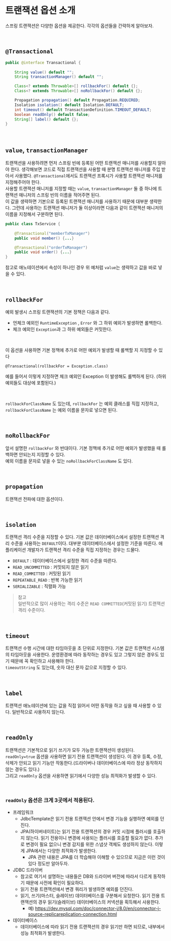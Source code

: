 # 트랜잭션 옵션 소개
스프링 트랜잭션은 다양한 옵션을 제공한다. 각각의 옵션들을 간략하게 알아보자.

<br>

## ```@Transactional```
```java
public @interface Transactional {
    
    String value() default "";
    String transactionManager() default "";

    Class<? extends Throwable>[] rollbackFor() default {};
    Class<? extends Throwable>[] noRollbackFor() default {};

    Propagation propagation() default Propagation.REQUIRED;
    Isolation isolation() default Isolation.DEFAULT;
    int timeout() default TransactionDefinition.TIMEOUT_DEFAULT;
    boolean readOnly() default false;
    String[] label() default {};
}
```

<br>

## ```value```, ```transactionManager```
트랜잭션을 사용하려면 먼저 스프링 빈에 등록된 어떤 트랜잭션 매니저를 사용할지 알아야 한다.
생각해보면 코드로 직접 트랜잭션을 사용할 때 분명 트랜잭션 매니저를 주입 받아서 사용했다.
```@Transactional```에서도 트랜잭션 프록시가 사용할 트랜잭션 매니저를 지정해주어야 한다.<br>
사용할 트랜잭션 매니저를 지정할 때는 ```value```, ```transactionManager``` 둘 중 하나에 트랜잭션 매니저의 스프링 빈의 이름을 적어주면 된다.<br>
이 값을 생략하면 기본으로 등록된 트랜잭션 매니저를 사용하기 때문에 대부분 생략한다.
그런데 사용하는 트랜잭션 매니저가 둘 이상이라면 다음과 같이 트랜잭션 매니저의 이름을 지정해서 구분하면 된다.

```java
public class TxService {
    
    @Transactional("memberTxManager")
    public void member() {...}

    @Transactional("orderTxManager")
    public void order() {...}
}
```
참고로 애노테이션에서 속성이 하나인 경우 위 예처럼 ```value```는 생략하고 값을 바로 넣을 수 있다.

<br>

## ```rollbackFor```
예외 발생시 스프링 트랜잭션의 기본 정책은 다음과 같다.
* 언체크 예외인 ```RuntimeException``` , ```Error``` 와 그 하위 예외가 발생하면 롤백한다.
* 체크 예외인 ```Exception```과 그 하위 예외들은 커밋한다.

<br>

이 옵션을 사용하면 기본 정책에 추가로 어떤 예외가 발생할 때 롤백할 지 지정할 수 있다
```
@Transactional(rollbackFor = Exception.class)
```
예를 들어서 이렇게 지정하면 체크 예외인 Exception 이 발생해도 롤백하게 된다. (하위 예외들도 대상에 포함된다.)

<br>

```rollbackForClassName``` 도 있는데, ```rollbackFor``` 는 예외 클래스를 직접 지정하고, ```rollbackForClassName``` 는 예외 이름을 문자로 넣으면 된다.

<br>

## ```noRollbackFor```
앞서 설명한 ```rollbackFor``` 와 반대이다. 기본 정책에 추가로 어떤 예외가 발생했을 때 롤백하면 안되는지 지정할 수 있다.<br>
예외 이름을 문자로 넣을 수 있는 ```noRollbackForClassName``` 도 있다.

<br>

## ```propagation```
트랜잭션 전파에 대한 옵션이다.

<br>

## ```isolation```
트랜잭션 격리 수준을 지정할 수 있다. 기본 값은 데이터베이스에서 설정한 트랜잭션 격리 수준을 사용하는 ```DEFAULT```이다.
대부분 데이터베이스에서 설정한 기준을 따른다. 애플리케이션 개발자가 트랜잭션 격리 수준을 직접 지정하는 경우는 드물다.

* ```DEFAULT``` : 데이터베이스에서 설정한 격리 수준을 따른다.
* ```READ_UNCOMMITTED``` : 커밋되지 않은 읽기
* ```READ_COMMITTED``` : 커밋된 읽기
* ```REPEATABLE_READ``` : 반복 가능한 읽기
* ```SERIALIZABLE``` : 직렬화 가능

> 참고<br>
> 일반적으로 많이 사용하는 격리 수준은 ```READ COMMITTED```(커밋된 읽기) 트랜잭션 격리 수준이다.

<br>

## ```timeout```
트랜잭션 수행 시간에 대한 타임아웃을 초 단위로 지정한다. 기본 값은 트랜잭션 시스템의 타임아웃을 사용한다.
운영환경에 따라 동작하는 경우도 있고 그렇지 않은 경우도 있기 때문에 꼭 확인하고 사용해야 한다.<br>
```timeoutString``` 도 있는데, 숫자 대신 문자 값으로 지정할 수 있다.

<br>

## ```label```
트랜잭션 애노테이션에 있는 값을 직접 읽어서 어떤 동작을 하고 싶을 때 사용할 수 있다. 일반적으로 사용하지 않는다. 

<br>

## ```readOnly```
트랜잭션은 기본적으로 읽기 쓰기가 모두 가능한 트랜잭션이 생성된다.<br>
```readOnly=true``` 옵션을 사용하면 읽기 전용 트랜잭션이 생성된다. 이 경우 등록, 수정, 삭제가 안되고 읽기 기능만 작동한다.(드라이버나 데이터베이스에 따라 정상 동작하지 않는 경우도 있다.)<br>
그리고 ```readOnly``` 옵션을 사용하면 읽기에서 다양한 성능 최적화가 발생할 수 있다.

<br>

### ```readOnly``` 옵션은 크게 3곳에서 적용된다.

* 프레임워크
  * JdbcTemplate은 읽기 전용 트랜잭션 안에서 변경 기능을 실행하면 예외를 던진다.
  * JPA(하이버네이트)는 읽기 전용 트랜잭션의 경우 커밋 시점에 플러시를 호출하지 않는다.
    읽기 전용이니 변경에 사용되는 플러시를 호출할 필요가 없다. 추가로 변경이 필요 없으니 변경 감지를 위한 스냅샷 객체도 생성하지 않는다.
    이렇게 JPA에서는 다양한 최적화가 발생한다.
    * JPA 관련 내용은 JPA를 더 학습해야 이해할 수 있으므로 지금은 이런 것이 있다 정도만 알아두자.
* JDBC 드라이버
  * 참고로 여기서 설명하는 내용들은 DB와 드라이버 버전에 따라서 다르게 동작하기 때문에 사전에 확인이 필요하다.
  * 읽기 전용 트랜잭션에서 변경 쿼리가 발생하면 예외를 던진다.
  * 읽기, 쓰기(마스터, 슬레이브) 데이터베이스를 구분해서 요청한다. 읽기 전용 트랜잭션의 경우 읽기(슬레이브) 데이터베이스의 커넥션을 획득해서 사용한다.
    * 예) https://dev.mysql.com/doc/connector-j/8.0/en/connector-j-source-replicareplication-connection.html
* 데이터베이스
  * 데이터베이스에 따라 읽기 전용 트랜잭션의 경우 읽기만 하면 되므로, 내부에서 성능 최적화가 발생한다.